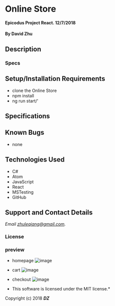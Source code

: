 # Online Store  

#### Epicodus  Project React. 12/7/2018

#### By **David Zhu**

## Description



### Specs


## Setup/Installation Requirements
* clone the Online Store    
* npm install
* ng run start/'
## Specifications

## Known Bugs
* none

## Technologies Used
* C#
* Atom
* JavaScript
* React
* MSTesting
* GitHub


## Support and Contact Details

_Email zhuleqiang@gmail.com._

### License

### preview
* homepage
![image](https://github.com/leqiangzhu/Capstone-online-store/blob/master/src/preview/homepage.png)
* cart
![image](https://github.com/leqiangzhu/Capstone-online-store/blob/master/src/preview/cart.png)
* checkout
![image](https://github.com/leqiangzhu/Capstone-online-store/blob/master/src/preview/checkout.png)

* This software is licensed under the MIT license.*

Copyright (c) 2018 **_DZ_**
